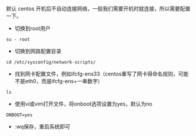 默认 centos 开机后不自动连接网络，一般我们需要开机时就连接，所以需要配置一下。

- 切换到root用户

```
su - root
```

- 切换到网路配置目录

````
cd /etc/sysconfig/network-scripts/
````

- 找到网卡配置文件，例如ifcfg-ens33（centos重写了网卡得命名规则，可能不是eth0，而是ifcfg-ens+一串数字）

```
ls
```

- 使用vi或vim打开文件，将onboot选项设置为yes，默认为no

```
ONBOOT=yes
```

- :wq保存，重启系统即可